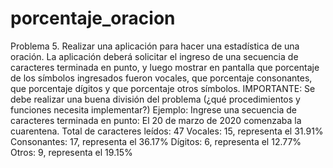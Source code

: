 # porcentaje_oracion
Problema 5.
Realizar una aplicación para hacer una estadística de una oración. La aplicación deberá solicitar el ingreso
de una secuencia de caracteres terminada en punto, y luego mostrar en pantalla que porcentaje de los
símbolos ingresados fueron vocales, que porcentaje consonantes, que porcentaje dígitos y que porcentaje
otros símbolos.
IMPORTANTE: Se debe realizar una buena división del problema (¿qué procedimientos y funciones
necesita implementar?)
Ejemplo:
Ingrese una secuencia de caracteres terminada en punto:
El 20 de marzo de 2020 comenzaba la cuarentena.
Total de caracteres leídos: 47
Vocales: 15, representa el 31.91%
Consonantes: 17, representa el 36.17%
Dígitos: 6, representa el 12.77%
Otros: 9, representa el 19.15%
